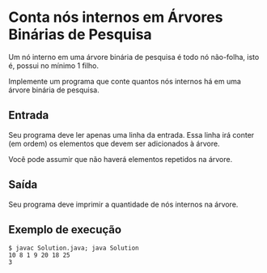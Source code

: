 # Conta nós internos em Árvores Binárias de Pesquisa

Um nó interno em uma árvore binária de pesquisa é todo nó não-folha, isto é, possui no mínimo 1 filho.

Implemente um programa que conte quantos nós internos há em uma árvore binária de pesquisa.

## Entrada

Seu programa deve ler apenas uma linha da entrada. Essa linha irá conter (em ordem) os elementos que devem ser adicionados à árvore.

Você pode assumir que não haverá elementos repetidos na árvore.

## Saída
Seu programa deve imprimir a quantidade de nós internos na árvore.

## Exemplo de execução

	$ javac Solution.java; java Solution
	10 8 1 9 20 18 25
	3
